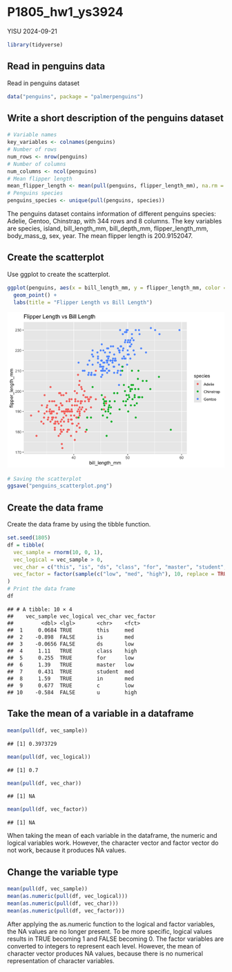P1805_hw1_ys3924
================
YISU
2024-09-21

``` r
library(tidyverse)
```

## Read in penguins data

Read in penguins dataset

``` r
data("penguins", package = "palmerpenguins")
```

## Write a short description of the penguins dataset

``` r
# Variable names
key_variables <- colnames(penguins)
# Number of rows
num_rows <- nrow(penguins)
# Number of columns
num_columns <- ncol(penguins)
# Mean flipper length
mean_flipper_length <- mean(pull(penguins, flipper_length_mm), na.rm = TRUE)
# Penguins species
penguins_species <- unique(pull(penguins, species))
```

The penguins dataset contains information of different penguins species:
Adelie, Gentoo, Chinstrap, with 344 rows and 8 columns. The key
variables are species, island, bill_length_mm, bill_depth_mm,
flipper_length_mm, body_mass_g, sex, year. The mean flipper length is
200.9152047.

## Create the scatterplot

Use ggplot to create the scatterplot.

``` r
ggplot(penguins, aes(x = bill_length_mm, y = flipper_length_mm, color = species)) +
  geom_point() +
  labs(title = "Flipper Length vs Bill Length")
```

![](p1805_hw1_ys3924_files/figure-gfm/unnamed-chunk-3-1.png)<!-- -->

``` r
# Saving the scatterplot
ggsave("penguins_scatterplot.png")
```

## Create the data frame

Create the data frame by using the tibble function.

``` r
set.seed(1805)
df = tibble(
  vec_sample = rnorm(10, 0, 1),
  vec_logical = vec_sample > 0,
  vec_char = c("this", "is", "ds", "class", "for", "master", "student", "in", "c", "u"),
  vec_factor = factor(sample(c("low", "med", "high"), 10, replace = TRUE))
)
# Print the data frame
df
```

    ## # A tibble: 10 × 4
    ##    vec_sample vec_logical vec_char vec_factor
    ##         <dbl> <lgl>       <chr>    <fct>     
    ##  1     0.0684 TRUE        this     med       
    ##  2    -0.898  FALSE       is       med       
    ##  3    -0.0656 FALSE       ds       low       
    ##  4     1.11   TRUE        class    high      
    ##  5     0.255  TRUE        for      low       
    ##  6     1.39   TRUE        master   low       
    ##  7     0.431  TRUE        student  med       
    ##  8     1.59   TRUE        in       med       
    ##  9     0.677  TRUE        c        low       
    ## 10    -0.584  FALSE       u        high

## Take the mean of a variable in a dataframe

``` r
mean(pull(df, vec_sample))
```

    ## [1] 0.3973729

``` r
mean(pull(df, vec_logical))
```

    ## [1] 0.7

``` r
mean(pull(df, vec_char))
```

    ## [1] NA

``` r
mean(pull(df, vec_factor))
```

    ## [1] NA

When taking the mean of each variable in the dataframe, the numeric and
logical variables work. However, the character vector and factor vector
do not work, because it produces NA values.

## Change the variable type

``` r
mean(pull(df, vec_sample))
mean(as.numeric(pull(df, vec_logical)))
mean(as.numeric(pull(df, vec_char)))
mean(as.numeric(pull(df, vec_factor)))
```

After applying the as.numeric function to the logical and factor
variables, the NA values are no longer present. To be more specific,
logical values results in TRUE becoming 1 and FALSE becoming 0. The
factor variables are converted to integers to represent each level.
However, the mean of character vector produces NA values, because there
is no numerical representation of character variables.
